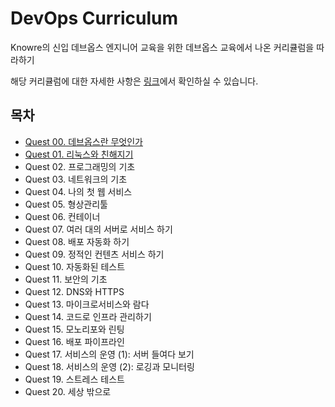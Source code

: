 # **DevOps Curriculum**


Knowre의 신입 데브옵스 엔지니어 교육을 위한 데브옵스 교육에서 나온 커리큘럼을 따라하기

해당 커리큘럼에 대한 자세한 사항은 [링크](https://github.com/Knowre-Dev/DevOpsCurriculum)에서 확인하실 수 있습니다.

## 목차


- [Quest 00. 데브옵스란 무엇인가](https://github.com/eeehs/DevOpsCurriculum/tree/main/Quest%2000.%20%EB%8D%B0%EB%B8%8C%EC%98%B5%EC%8A%A4%EB%9E%80%20%EB%AC%B4%EC%97%87%EC%9D%B8%EA%B0%80)
- [Quest 01. 리눅스와 친해지기](https://github.com/eeehs/DevOpsCurriculum/tree/main/Quest%2001.%20%EB%A6%AC%EB%88%85%EC%8A%A4%EC%99%80%20%EC%B9%9C%ED%95%B4%EC%A7%80%EA%B8%B0)
- Quest 02. 프로그래밍의 기초
- Quest 03. 네트워크의 기초
- Quest 04. 나의 첫 웹 서비스
- Quest 05. 형상관리툴
- Quest 06. 컨테이너
- Quest 07. 여러 대의 서버로 서비스 하기
- Quest 08. 배포 자동화 하기
- Quest 09. 정적인 컨텐츠 서비스 하기
- Quest 10. 자동화된 테스트
- Quest 11. 보안의 기초
- Quest 12. DNS와 HTTPS
- Quest 13. 마이크로서비스와 람다
- Quest 14. 코드로 인프라 관리하기
- Quest 15. 모노리포와 린팅
- Quest 16. 배포 파이프라인
- Quest 17. 서비스의 운영 (1): 서버 들여다 보기
- Quest 18. 서비스의 운영 (2): 로깅과 모니터링
- Quest 19. 스트레스 테스트
- Quest 20. 세상 밖으로
